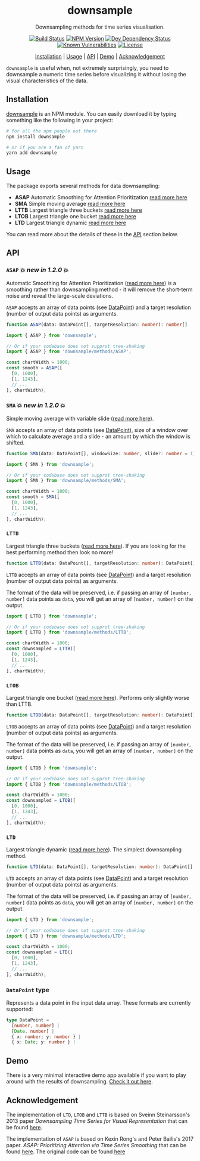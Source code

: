<h1 align="center">
  downsample
</h1>

<p align="center">
  Downsampling methods for time series visualisation.
</p>

<!-- The badges section -->
<p align="center">
  <!-- Travis CI build status -->
  <a href="https://travis-ci.org/janjakubnanista/downsample"><img alt="Build Status" src="https://travis-ci.org/janjakubnanista/downsample.svg?branch=master"/></a>
  <!-- Fury.io NPM published package version -->
  <a href="https://www.npmjs.com/package/downsample"><img alt="NPM Version" src="https://badge.fury.io/js/downsample.svg"/></a>
  <!-- Shields.io dev dependencies status -->
  <a href="https://github.com/janjakubnanista/downsample/blob/master/package.json"><img alt="Dev Dependency Status" src="https://img.shields.io/david/dev/janjakubnanista/downsample"/></a>
  <!-- Snyk.io vulnerabilities badge -->
  <a href="https://snyk.io/test/github/janjakubnanista/downsample"><img alt="Known Vulnerabilities" src="https://snyk.io/test/github/janjakubnanista/downsample/badge.svg"/></a>
  <!-- Shields.io license badge -->
  <a href="https://github.com/janjakubnanista/downsample/blob/master/LICENSE"><img alt="License" src="https://img.shields.io/npm/l/downsample"/></a>
</p>

<p align="center">
  <a href="#installation">Installation</a>
  <span>|</span>
  <a href="#usage">Usage</a>
  <span>|</span>
  <a href="#api">API</a>
  <span>|</span>
  <a href="#demo">Demo</a>
  <span>|</span>
  <a href="#acknowledgement">Acknowledgement</a>
</p>

`downsample` is useful when, not extremely surprisingly, you need to downsample a numeric time series before visualizing it without losing the visual characteristics of the data.

<a id="installation"></a>
## Installation

[downsample](https://www.npmjs.com/package/downsample) is an NPM module. You can easily download it by typing something like the following in your project:

```bash
# for all the npm people out there
npm install downsample

# or if you are a fan of yarn
yarn add downsample
```

<a id="usage"></a>
## Usage

The package exports several methods for data downsampling:

- **ASAP** Automatic Smoothing for Attention Prioritization [read more here](http://futuredata.stanford.edu/asap/)
- **SMA** Simple moving average [read more here](https://en.wikipedia.org/wiki/Moving_average#Simple_moving_average)
- **LTTB** Largest triangle three buckets [read more here](https://skemman.is/bitstream/1946/15343/3/SS_MSthesis.pdf)
- **LTOB** Largest triangle one bucket [read more here](https://skemman.is/bitstream/1946/15343/3/SS_MSthesis.pdf)
- **LTD** Largest triangle dynamic [read more here](https://skemman.is/bitstream/1946/15343/3/SS_MSthesis.pdf)

You can read more about the details of these in the [API](#api) section below.

<a id="api"></a>
## API

### `ASAP` :boom: *new in 1.2.0* :boom:

Automatic Smoothing for Attention Prioritization ([read more here](http://futuredata.stanford.edu/asap/)) is a smoothing rather than downsampling method - it will remove the short-term noise and reveal the large-scale deviations.

`ASAP` accepts an array of data points (see [DataPoint](#api/DataPoint)) and a target resolution (number of output data points) as arguments.

```typescript
function ASAP(data: DataPoint[], targetResolution: number): number[]
```

```typescript
import { ASAP } from 'downsample';

// Or if your codebase does not supprot tree-shaking
import { ASAP } from 'downsample/methods/ASAP';

const chartWidth = 1000;
const smooth = ASAP([
  [0, 1000],
  [1, 1243],
  // ...
], chartWidth);
```

### `SMA` :boom: *new in 1.2.0* :boom:

Simple moving average with variable slide ([read more here](https://en.wikipedia.org/wiki/Moving_average#Simple_moving_average)).

`SMA` accepts an array of data points (see [DataPoint](#api/DataPoint)), size of a window over which to calculate average and a slide - an amount by which the window is shifted.

```typescript
function SMA(data: DataPoint[], windowSize: number, slide?: number = 1): number[]
```

```typescript
import { SMA } from 'downsample';

// Or if your codebase does not supprot tree-shaking
import { SMA } from 'downsample/methods/SMA';

const chartWidth = 1000;
const smooth = SMA([
  [0, 1000],
  [1, 1243],
  // ...
], chartWidth);
```

### `LTTB`

Largest triangle three buckets ([read more here](https://skemman.is/bitstream/1946/15343/3/SS_MSthesis.pdf)). If you are looking for the best performing method then look no more!

```typescript
function LTTB(data: DataPoint[], targetResolution: number): DataPoint[]
```

`LTTB` accepts an array of data points (see [DataPoint](#api/DataPoint)) and a target resolution (number of output data points) as arguments.

The format of the data will be preserved, i.e. if passing an array of `[number, number]` data points as `data`, you will get an array of `[number, number]` on the output.

```typescript
import { LTTB } from 'downsample';

// Or if your codebase does not supprot tree-shaking
import { LTTB } from 'downsample/methods/LTTB';

const chartWidth = 1000;
const downsampled = LTTB([
  [0, 1000],
  [1, 1243],
  // ...
], chartWidth);
```

### `LTOB`

Largest triangle one bucket ([read more here](https://skemman.is/bitstream/1946/15343/3/SS_MSthesis.pdf)). Performs only slightly worse than LTTB.

```typescript
function LTOB(data: DataPoint[], targetResolution: number): DataPoint[]
```

`LTOB` accepts an array of data points (see [DataPoint](#api/DataPoint)) and a target resolution (number of output data points) as arguments.

The format of the data will be preserved, i.e. if passing an array of `[number, number]` data points as `data`, you will get an array of `[number, number]` on the output.

```typescript
import { LTOB } from 'downsample';

// Or if your codebase does not supprot tree-shaking
import { LTOB } from 'downsample/methods/LTOB';

const chartWidth = 1000;
const downsampled = LTOB([
  [0, 1000],
  [1, 1243],
  // ...
], chartWidth);
```

### `LTD`

Largest triangle dynamic ([read more here](https://skemman.is/bitstream/1946/15343/3/SS_MSthesis.pdf)). The simplest downsampling method.

```typescript
function LTD(data: DataPoint[], targetResolution: number): DataPoint[]
```

`LTD` accepts an array of data points (see [DataPoint](#api/DataPoint)) and a target resolution (number of output data points) as arguments.

The format of the data will be preserved, i.e. if passing an array of `[number, number]` data points as `data`, you will get an array of `[number, number]` on the output.

```typescript
import { LTD } from 'downsample';

// Or if your codebase does not supprot tree-shaking
import { LTD } from 'downsample/methods/LTD';

const chartWidth = 1000;
const downsampled = LTD([
  [0, 1000],
  [1, 1243],
  // ...
], chartWidth);
```

<a id="api/DataPoint"></a>
### `DataPoint` type

Represents a data point in the input data array. These formats are currently supported:

```typescript
type DataPoint = 
  [number, number] | 
  [Date, number] | 
  { x: number; y: number } |
  { x: Date; y: number } |
```

<a id="demo"></a>
## Demo

There is a very minimal interactive demo app available if you want to play around with the results of downsampling. [Check it out here](https://janjakubnanista.github.io/downsample/).

<a id="acknowledgement"></a>
## Acknowledgement

The implementation of `LTD`, `LTOB` and `LTTB` is based on Sveinn Steinarsson's 2013 paper _Downsampling Time Series for
Visual Representation_ that can be found [here](https://skemman.is/bitstream/1946/15343/3/SS_MSthesis.pdf).

The implementation of `ASAP` is based on Kexin Rong's and Peter Bailis's 2017 paper. _ASAP: Prioritizing Attention via Time Series Smoothing_ that can be found [here](https://arxiv.org/pdf/1703.00983.pdf). The original code can be found [here](https://github.com/stanford-futuredata/ASAP/blob/master/ASAP-optimized.js)